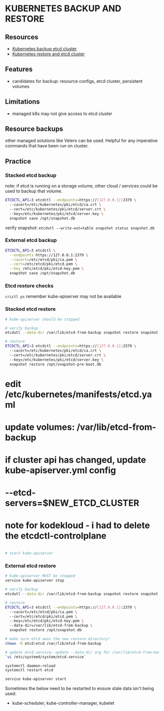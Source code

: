 # KUBERNETES BACKUP AND RESTORE

## Resources

- [Kubernetes backup etcd cluster](https://kubernetes.io/docs/tasks/administer-cluster/configure-upgrade-etcd/#backing-up-an-etcd-cluster)
- [Kubernetes restore and etcd cluster](https://kubernetes.io/docs/tasks/administer-cluster/configure-upgrade-etcd/#restoring-an-etcd-cluster)

## Features

- candidates for backup: resource configs, etcd cluster, persistent volumes

## Limitations

- managed k8s may not give access to etcd cluster

## Resource backups
other managed solutions like Velero can be used. Helpful for any imperative commands that have been run on cluster.

## Practice

### Stacked etcd backup
note: if etcd is running on a storage volume, other cloud / services could be used to backup that volume.

```sh
ETCDCTL_API=3 etcdctl --endpoints=https://[127.0.0.1]:2379 \ 
  --cacert=/etc/kubernetes/pki/etcd/ca.crt \ 
  --cert=/etc/kubernetes/pki/etcd/server.crt \ 
  --key=/etc/kubernetes/pki/etcd/server.key \ 
  snapshot save /opt/snapshot.db 
```

verify snapshot: `etcdutl --write-out=table snapshot status snapshot.db`

### External etcd backup

```sh
ETCDCTL_API=3 etcdctl \
  --endpoints https://127.0.0.1:2379 \
  --cacert=/etc/etcd/pki/ca.pem \
  --cert=/etc/etcd/pki/etcd.pem \
  --key /etc/etcd/pki/etcd-key.pem \
  snapshot save /opt/snapshot.db
```

### Etcd restore checks

`crictl ps` remember kube-apiserver may not be available

### Stacked etcd restore

```sh
# kube-apiserver should be stopped

# verify backup
etcdutl --data-dir /var/lib/etcd-from-backup snapshot restore snapshot.db
```

```sh
# restore
ETCDCTL_API=3 etcdctl --endpoints=https://[127.0.0.1]:2379 \ 
  --cacert=/etc/kubernetes/pki/etcd/ca.crt \ 
  --cert=/etc/kubernetes/pki/etcd/server.crt \ 
  --key=/etc/kubernetes/pki/etcd/server.key \ 
  snapshot restore /opt/snapshot-pre-boot.db 
```

# edit /etc/kubernetes/manifests/etcd.yaml
# update volumes: /var/lib/etcd-from-backup
# if cluster api has changed, update kube-apiserver.yml config
# --etcd-servers=$NEW_ETCD_CLUSTER
# note for kodekloud - i had to delete the etcdctl-controlplane
```sh

# start kube-apiserver
```

### External etcd restore

```sh
# kube-apiserver MUST be stopped
service kube-apiserver stop

# verify backup
etcdutl --data-dir /var/lib/etcd-from-backup snapshot restore snapshot.db
```

```sh
# restore
ETCDCTL_API=3 etcdctl --endpoints=https://[127.0.0.1]:2379 \ 
  --cacert=/etc/etcd/pki/ca.pem \ 
  --cert=/etc/etcd/pki/etcd.pem \ 
  --key=/etc/etcd/pki/etcd-key.pem \ 
  --data-dir=/var/lib/etcd-from-backup \
  snapshot restore /opt/snapshot.db 
```

```sh
# make sure etcd owns the new restore directory!
chown -R etcd:etcd /var/lib/etcd-from-backup

# update etcd.service: update --data-dir arg for /var/lib/etcd-from-backup
`vi /etc/systemd/system/etcd.service`

systemctl daemon-reload
systemctl restart etcd

service kube-apiserver start
```

Sometimes the below need to be restarted to ensure stale data isn't being used:
- kube-scheduler, kube-controller-manager, kubelet